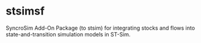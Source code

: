 # stsimsf
SyncroSim Add-On Package (to stsim) for integrating stocks and flows into state-and-transition simulation models in ST-Sim.
